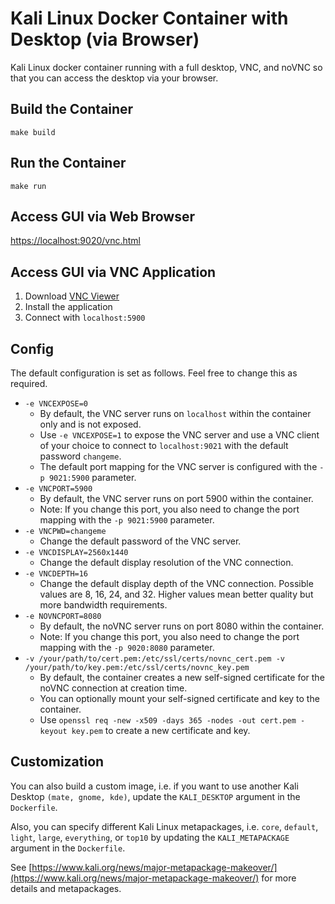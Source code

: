 # Kali Linux Docker Container with Desktop (via Browser)

Kali Linux docker container running with a full desktop, VNC, and noVNC so that you can access the desktop via your browser.

## Build the Container

`make build`

## Run the Container

`make run`

## Access GUI via Web Browser

[https://localhost:9020/vnc.html](https://localhost:9020/vnc.html)

## Access GUI via VNC Application
1) Download [VNC Viewer](https://www.realvnc.com/en/connect/download/viewer/)
2) Install the application
3) Connect with `localhost:5900`

## Config

The default configuration is set as follows. Feel free to change this as required.

- `-e VNCEXPOSE=0`
  - By default, the VNC server runs on `localhost` within the container only and is not exposed.
  - Use `-e VNCEXPOSE=1` to expose the VNC server and use a VNC client of your choice to connect to `localhost:9021` with the default password `changeme`.
  - The default port mapping for the VNC server is configured with the `-p 9021:5900` parameter.
- `-e VNCPORT=5900`
  - By default, the VNC server runs on port 5900 within the container.
  - Note: If you change this port, you also need to change the port mapping with the `-p 9021:5900` parameter.
- `-e VNCPWD=changeme`
  - Change the default password of the VNC server.
- `-e VNCDISPLAY=2560x1440`
  - Change the default display resolution of the VNC connection.
- `-e VNCDEPTH=16`
  - Change the default display depth of the VNC connection. Possible values are 8, 16, 24, and 32. Higher values mean better quality but more bandwidth requirements.
- `-e NOVNCPORT=8080`
  - By default, the noVNC server runs on port 8080 within the container.
  - Note: If you change this port, you also need to change the port mapping with the `-p 9020:8080` parameter.
- `-v /your/path/to/cert.pem:/etc/ssl/certs/novnc_cert.pem -v /your/path/to/key.pem:/etc/ssl/certs/novnc_key.pem`
  - By default, the container creates a new self-signed certificate for the noVNC connection at creation time.
  - You can optionally mount your self-signed certificate and key to the container.
  - Use `openssl req -new -x509 -days 365 -nodes -out cert.pem -keyout key.pem` to create a new certificate and key.

## Customization

You can also build a custom image, i.e. if you want to use another Kali Desktop `(mate, gnome, kde)`, update the `KALI_DESKTOP` argument in the `Dockerfile`. 

Also, you can specify different Kali Linux metapackages, i.e. `core`, `default`, `light`, `large`, `everything`, or `top10` by updating the `KALI_METAPACKAGE` argument in the `Dockerfile`.

See [https://www.kali.org/news/major-metapackage-makeover/](https://www.kali.org/news/major-metapackage-makeover/) for more details and metapackages.

